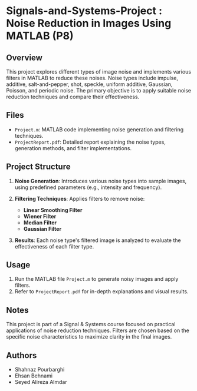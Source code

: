 # Signals-and-Systems-Project : Noise Reduction in Images Using MATLAB (P8)

## Overview
This project explores different types of image noise and implements various filters in MATLAB to reduce these noises. Noise types include impulse, additive, salt-and-pepper, shot, speckle, uniform additive, Gaussian, Poisson, and periodic noise. The primary objective is to apply suitable noise reduction techniques and compare their effectiveness.

## Files
- `Project.m`: MATLAB code implementing noise generation and filtering techniques.
- `ProjectReport.pdf`: Detailed report explaining the noise types, generation methods, and filter implementations.

## Project Structure
1. **Noise Generation**: Introduces various noise types into sample images, using predefined parameters (e.g., intensity and frequency).
2. **Filtering Techniques**: Applies filters to remove noise:
   - **Linear Smoothing Filter**
   - **Wiener Filter**
   - **Median Filter**
   - **Gaussian Filter**
   
3. **Results**: Each noise type's filtered image is analyzed to evaluate the effectiveness of each filter type.

## Usage
1. Run the MATLAB file `Project.m` to generate noisy images and apply filters.
2. Refer to `ProjectReport.pdf` for in-depth explanations and visual results.

## Notes
This project is part of a Signal & Systems course focused on practical applications of noise reduction techniques. Filters are chosen based on the specific noise characteristics to maximize clarity in the final images.

## Authors
- Shahnaz Pourbarghi
- Ehsan Behnami
- Seyed Alireza Almdar

